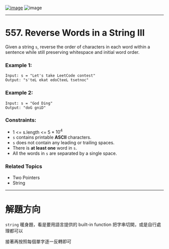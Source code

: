 [![image](https://img.shields.io/badge/Leetcode-Link-blue?logo=leetcode)](https://leetcode.com/problems/reverse-words-in-a-string-iii/)
![image](https://img.shields.io/badge/Difficulty-Easy-green)

---

# 557. Reverse Words in a String III

Given a string `s`, reverse the order of characters in each word within a sentence while still preserving whitespace and initial word order.

### Example 1:

```
Input: s = "Let's take LeetCode contest"
Output: "s'teL ekat edoCteeL tsetnoc"
```

### Example 2:

```
Input: s = "God Ding"
Output: "doG gniD"
```

### Constraints:

- 1 <= s.length <= 5 * $10^4$
- `s` contains printable **ASCII** characters.
- `s` does not contain any leading or trailing spaces.
- There is **at least one** word in `s`.
- All the words in `s` are separated by a single space.

### Related Topics

- Two Pointers
- String
  
---

# 解題方向

`string` 暖身題，看是要用語言提供的 built-in function 把字串切開，或是自行處理都可以

接著再按照每個單字逐一反轉即可
